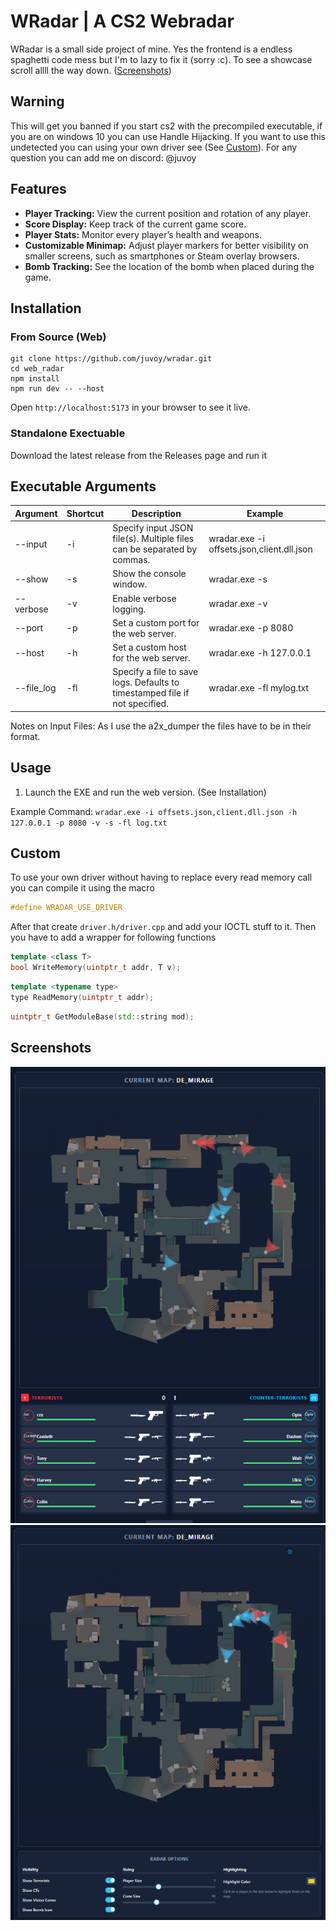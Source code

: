 # WRadar | A CS2 Webradar
WRadar is a small side project of mine. Yes the frontend is a endless spaghetti code mess but I'm to lazy to fix it (sorry :c).
To see a showcase scroll allll the way down. ([Screenshots](#screenshots))

## Warning
This will get you banned if you start cs2 with the precompiled executable, if you are on windows 10 you can use Handle Hijacking.
If you want to use this undetected you can using your own driver see (See [Custom](#custom)). 
For any question you can add me on discord: @juvoy

## Features
- **Player Tracking:** View the current position and rotation of any player.  
- **Score Display:** Keep track of the current game score.  
- **Player Stats:** Monitor every player’s health and weapons.  
- **Customizable Minimap:** Adjust player markers for better visibility on smaller screens, such as smartphones or Steam overlay browsers.  
- **Bomb Tracking:** See the location of the bomb when placed during the game.

## Installation

### From Source (Web)
```
git clone https://github.com/juvoy/wradar.git
cd web_radar
npm install
npm run dev -- --host
```
Open ```http://localhost:5173``` in your browser to see it live.

### Standalone Exectuable
Download the latest release from the Releases page and run it

## Executable Arguments
| Argument | Shortcut | Description | Example |
|----------|---------|-------------|---------|
| --input | -i | Specify input JSON file(s). Multiple files can be separated by commas. | wradar.exe -i offsets.json,client.dll.json |
| --show | -s | Show the console window. | wradar.exe -s |
| --verbose | -v | Enable verbose logging. | wradar.exe -v |
| --port | -p | Set a custom port for the web server. | wradar.exe -p 8080 |
| --host | -h | Set a custom host for the web server. | wradar.exe -h 127.0.0.1 |
| --file_log | -fl | Specify a file to save logs. Defaults to timestamped file if not specified. | wradar.exe -fl mylog.txt |

Notes on Input Files:
As I use the a2x_dumper the files have to be in their format.

## Usage
1. Launch the EXE and run the web version. (See Installation)

Example Command:
```wradar.exe -i offsets.json,client.dll.json -h 127.0.0.1 -p 8080 -v -s -fl log.txt```

## Custom
To use your own driver without having to replace every read memory call you can compile it using the macro 
```C++
#define WRADAR_USE_DRIVER
```
After that create ```driver.h/driver.cpp``` and add your IOCTL stuff to it. Then you have to add a wrapper for following functions
```C++
template <class T>
bool WriteMemory(uintptr_t addr, T v);
```
```C++
template <typename type>
type ReadMemory(uintptr_t addr);
```
```C++
uintptr_t GetModuleBase(std::string mod);
```

## Screenshots
![Dashboard](screenshots/screenshot_full.png)
![Settings](screenshots/screenshot_settings.png)  
